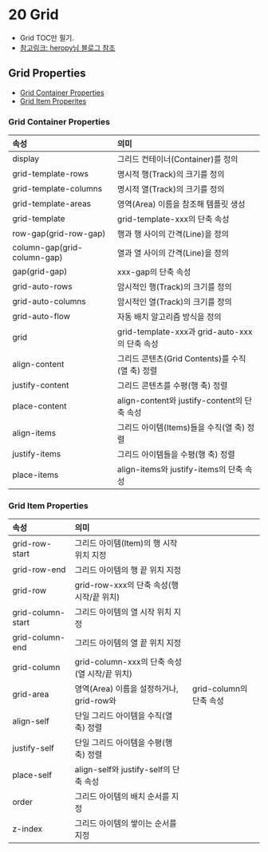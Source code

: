 # 20 Grid

* Grid TOC만 필기.
* [참고링크: heropy님 블로그 참조](https://heropy.blog/2019/08/17/css-grid/)

## Grid Properties

* [Grid Container Properties](19_grid.md#Grid-Container-Properties)
* [Grid Item Properites](19_grid.md#Grid-Item-Properties)

### Grid Container Properties

| 속성 | 의미 |
| :--- | :--- |
| display | 그리드 컨테이너\(Container\)를 정의 |
| grid-template-rows | 명시적 행\(Track\)의 크기를 정의 |
| grid-template-columns | 명시적 열\(Track\)의 크기를 정의 |
| grid-template-areas | 영역\(Area\) 이름을 참조해 템플릿 생성 |
| grid-template | grid-template-xxx의 단축 속성 |
| row-gap\(grid-row-gap\) | 행과 행 사이의 간격\(Line\)을 정의 |
| column-gap\(grid-column-gap\) | 열과 열 사이의 간격\(Line\)을 정의 |
| gap\(grid-gap\) | xxx-gap의 단축 속성 |
| grid-auto-rows | 암시적인 행\(Track\)의 크기를 정의 |
| grid-auto-columns | 암시적인 열\(Track\)의 크기를 정의 |
| grid-auto-flow | 자동 배치 알고리즘 방식을 정의 |
| grid | grid-template-xxx과 grid-auto-xxx의 단축 속성 |
| align-content | 그리드 콘텐츠\(Grid Contents\)를 수직\(열 축\) 정렬 |
| justify-content | 그리드 콘텐츠를 수평\(행 축\) 정렬 |
| place-content | align-content와 justify-content의 단축 속성 |
| align-items | 그리드 아이템\(Items\)들을 수직\(열 축\) 정렬 |
| justify-items | 그리드 아이템들을 수평\(행 축\) 정렬 |
| place-items | align-items와 justify-items의 단축 속성 |

### Grid Item Properties

| 속성 | 의미 |  |
| :--- | :--- | :--- |
| grid-row-start | 그리드 아이템\(Item\)의 행 시작 위치 지정 |  |
| grid-row-end | 그리드 아이템의 행 끝 위치 지정 |  |
| grid-row | grid-row-xxx의 단축 속성\(행 시작/끝 위치\) |  |
| grid-column-start | 그리드 아이템의 열 시작 위치 지정 |  |
| grid-column-end | 그리드 아이템의 열 끝 위치 지정 |  |
| grid-column | grid-column-xxx의 단축 속성\(열 시작/끝 위치\) |  |
| grid-area | 영역\(Area\) 이름을 설정하거나, grid-row와 | grid-column의 단축 속성 |
| align-self | 단일 그리드 아이템을 수직\(열 축\) 정렬 |  |
| justify-self | 단일 그리드 아이템을 수평\(행 축\) 정렬 |  |
| place-self | align-self와 justify-self의 단축 속성 |  |
| order | 그리드 아이템의 배치 순서를 지정 |  |
| z-index | 그리드 아이템의 쌓이는 순서를 지정 |  |

